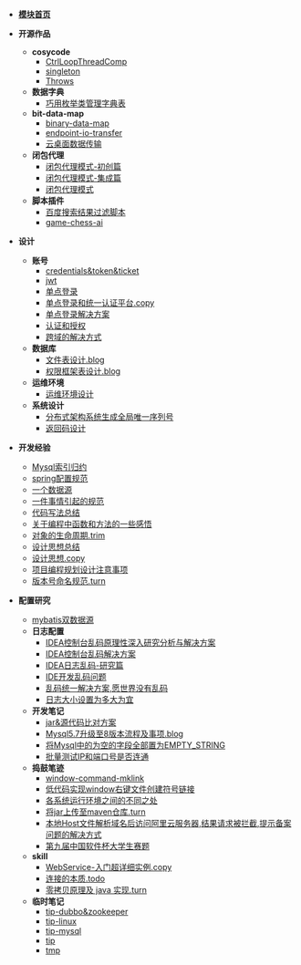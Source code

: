 <!-- docs/_sidebar -->
* [**模块首页**](/pblog/README)

* **开源作品**
   * **cosycode**
      * [CtrlLoopThreadComp](/pblog/design-code/cosycode/CtrlLoopThreadComp.md)
      * [singleton](/pblog/design-code/cosycode/singleton.blog.md)
      * [Throws](/pblog/design-code/分享两个项目中不让用但在私下用的很爽的异常处理方式.design.md)
   * **数据字典**
      * [巧用枚举类管理字典表](/pblog/design-code/code-dict/巧用枚举类管理字典表.blog.md)
   * **bit-data-map**
      * [binary-data-map](/pblog/design-code/bit-data-map/binary-data-map.blog.md)
      * [endpoint-io-transfer](/pblog/design-code/bit-data-map/endpoint-io-transfer.blog.md)
      * [云桌面数据传输](/pblog/design-code/bit-data-map/如何在没有复制权限的情况下,把Citrix下载到本地电脑.blog.md)
   * **闭包代理**
      * [闭包代理模式-初创篇](/pblog/design-code/closure-proxy/闭包代理模式-初创篇.blog.md)
      * [闭包代理模式-集成篇](/pblog/design-code/closure-proxy/闭包代理模式-集成篇.blog.md)
      * [闭包代理模式](/pblog/design-code/closure-proxy/闭包代理模式.blog.md)
   * **脚本插件**
      * [百度搜索结果过滤脚本](/pblog/design-code/百度搜索结果过滤脚本.md)
      * [game-chess-ai](/pblog/project/game-chess-ai.md)
* **设计**
   * **账号**
      * [credentials&token&ticket](/pblog/design-frame/account/credentials&token&ticket.md)
      * [jwt](/pblog/design-frame/account/jwt.md)
      * [单点登录](/pblog/design-frame/account/单点登录.md)
      * [单点登录和统一认证平台.copy](/pblog/design-frame/account/单点登录和统一认证平台.copy.md)
      * [单点登录解决方案](/pblog/design-frame/account/单点登录解决方案.md)
      * [认证和授权](/pblog/design-frame/account/认证和授权.md)
      * [跨域的解决方式](/pblog/design-frame/account/跨域的解决方式.md)
   * **数据库**
      * [文件表设计.blog](/pblog/design-frame/db-design/文件表设计.blog.md)
      * [权限框架表设计.blog](/pblog/design-frame/db-design/权限框架表设计.blog.md)
   * **运维环境**
      * [运维环境设计](/pblog/design-frame/options/运维环境设计.md)
   * **系统设计**
      * [分布式架构系统生成全局唯一序列号](/pblog/design-frame/system/分布式架构系统生成全局唯一序列号.md)
      * [返回码设计](/pblog/design-frame/system/返回码设计.md)
* **开发经验**
   * [Mysql索引归约](/pblog/exp-dev/Mysql索引归约.md)
   * [spring配置规范](/pblog/exp-dev/spring配置规范.md)
   * [一个数据源](/pblog/exp-dev/一个数据源.md)
   * [一件事情引起的规范](/pblog/exp-dev/一件事情引起的规范.md)
   * [代码写法总结](/pblog/exp-dev/代码写法总结.md)
   * [关于编程中函数和方法的一些感悟](/pblog/exp-dev/关于编程中函数和方法的一些感悟.md)
   * [对象的生命周期.trim](/pblog/exp-dev/对象的生命周期.trim.md)
   * [设计思想总结](/pblog/exp-dev/设计思想总结.md)
   * [设计思想.copy](/pblog/norm/设计思想.copy.md)
   * [项目编程规划设计注意事项](/pblog/exp-dev/项目编程规划设计注意事项.md)
   * [版本号命名规范.turn](/pblog/norm/版本号命名规范.turn.md)
* **配置研究**
   * [mybatis双数据源](/pblog/note-config/mybatis双数据源.md)
   * **日志配置**
      * [IDEA控制台乱码原理性深入研究分析与解决方案](/pblog/note-config/log/IDEA控制台乱码原理性深入研究分析与解决方案.md)
      * [IDEA控制台乱码解决方案](/pblog/note-config/log/IDEA控制台乱码解决方案.md)
      * [IDEA日志乱码-研究篇](/pblog/note-config/log/IDEA日志乱码-研究篇.md)
      * [IDE开发乱码问题](/pblog/note-config/log/IDE开发乱码问题.md)
      * [乱码统一解决方案,愿世界没有乱码](/pblog/note-config/log/乱码统一解决方案,愿世界没有乱码.md)
      * [日志大小设置为多大为宜](/pblog/note-devops/日志大小设置为多大为宜.md)
   * **开发笔记**
      * [jar&源代码比对方案](/pblog/note-devops/jar&源代码比对方案.md)
      * [Mysql5.7升级至8版本流程及事项.blog](/pblog/note-devops/Mysql5.7升级至8版本流程及事项.blog.md)
      * [将Mysql中的为空的字段全部置为EMPTY_STRING](/pblog/note-devops/将Mysql中的为空的字段全部置为EMPTY_STRING.md)
      * [批量测试IP和端口号是否连通](/pblog/note-devops/批量测试IP和端口号是否连通.md)
   * **捣鼓笔迹**
      * [window-command-mklink](/pblog/note-it/window-command-mklink.md)
      * [低代码实现window右键文件创建符号链接](/pblog/note-it/低代码实现window右键文件创建符号链接.md)
      * [各系统运行环境之间的不同之处](/pblog/note-it/各系统运行环境之间的不同之处.md)
      * [将jar上传至maven仓库.turn](/pblog/note-it/将jar上传至maven仓库.turn.md)
      * [本地Host文件解析域名后访问阿里云服务器,结果请求被拦截,提示备案问题的解决方式](/pblog/note-it/本地Host文件解析域名后访问阿里云服务器,结果请求被拦截,提示备案问题的解决方式.md)
      * [第九届中国软件杯大学生赛题](/pblog/note-it/第九届中国软件杯大学生赛题.md)
   * **skill**
      - [WebService-入门超详细实例.copy](/pblog/skill/WebService-入门超详细实例.copy.md)
      - [连接的本质.todo](/pblog/skill/连接的本质.todo.md)
      - [零拷贝原理及 java 实现.turn](/pblog/skill/零拷贝原理及java实现.turn.md)
   * **临时笔记**
      * [tip-dubbo&zookeeper](/pblog/tip/tip-dubbo&zookeeper.md)
      * [tip-linux](/pblog/tip/tip-linux.md)
      * [tip-mysql](/pblog/tip/tip-mysql.md)
      * [tip](/pblog/tip/tip.md)
      * [tmp](/pblog/tip/tmp.md)
